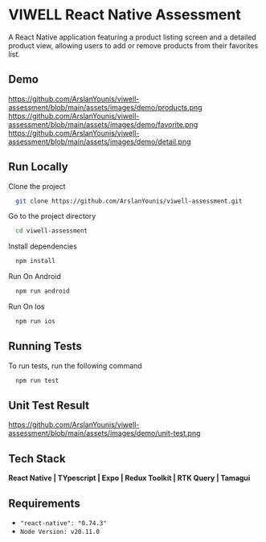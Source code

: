
# VIWELL React Native Assessment

A React Native application featuring a product listing screen and a detailed product view, allowing users to add or remove products from their favorites list.


## Demo

https://github.com/ArslanYounis/viwell-assessment/blob/main/assets/images/demo/products.png
https://github.com/ArslanYounis/viwell-assessment/blob/main/assets/images/demo/favorite.png
https://github.com/ArslanYounis/viwell-assessment/blob/main/assets/images/demo/detail.png



## Run Locally

Clone the project

```bash
  git clone https://github.com/ArslanYounis/viwell-assessment.git
```

Go to the project directory

```bash
  cd viwell-assessment
```

Install dependencies

```bash
  npm install
```

Run On Android

```bash
  npm run android
```

Run On Ios

```bash
  npm run ios
```




## Running Tests

To run tests, run the following command

```bash
  npm run test
```


## Unit Test Result

 https://github.com/ArslanYounis/viwell-assessment/blob/main/assets/images/demo/unit-test.png


## Tech Stack

**React Native | TYpescript | Expo | Redux Toolkit | RTK Query | Tamagui**


## Requirements

- `"react-native": "0.74.3"`
- `Node Version: v20.11.0`


